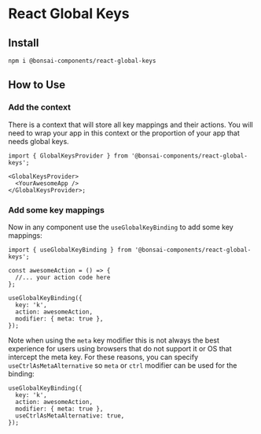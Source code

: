 # React Global Keys

## Install

```
npm i @bonsai-components/react-global-keys
```

## How to Use

### Add the context

There is a context that will store all key mappings and their actions. You will
need to wrap your app in this context or the proportion of your app that needs
global keys.

```tsx
import { GlobalKeysProvider } from '@bonsai-components/react-global-keys';

<GlobalKeysProvider>
  <YourAwesomeApp />
</GlobalKeysProvider>;
```

### Add some key mappings

Now in any component use the `useGlobalKeyBinding` to add some key mappings:

```tsx
import { useGlobalKeyBinding } from '@bonsai-components/react-global-keys';

const awesomeAction = () => {
  //... your action code here
};

useGlobalKeyBinding({
  key: 'k',
  action: awesomeAction,
  modifier: { meta: true },
});
```

Note when using the `meta` key modifier this is not always the best experience
for users using browsers that do not support it or OS that intercept the meta
key. For these reasons, you can specify `useCtrlAsMetaAlternative` so `meta` or
`ctrl` modifier can be used for the binding:

```tsx
useGlobalKeyBinding({
  key: 'k',
  action: awesomeAction,
  modifier: { meta: true },
  useCtrlAsMetaAlternative: true,
});
```
